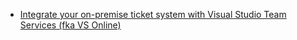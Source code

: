 - [Integrate your on-premise ticket system with Visual Studio Team Services (fka VS Online)](https://roadtoalm.com/2015/11/12/integrate-your-on-premise-ticket-system-with-visual-studio-online/)